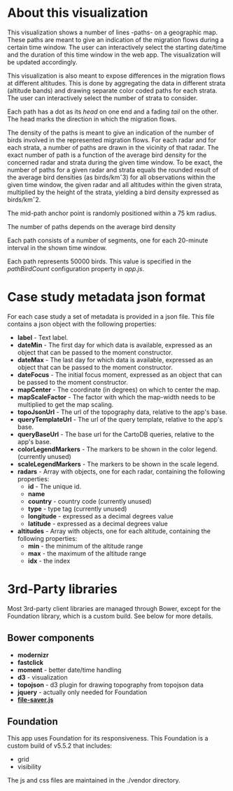 # About this visualization

This visualization shows a number of lines -paths- on a geographic map. These paths are meant to give an indication of the migration flows during a certain time window. The user can interactively select the starting date/time and the duration of this time window in the web app. The visualization will be updated accordingly.

This visualization is also meant to expose differences in the migration flows at different altitudes. This is done by aggregating the data in different strata (altitude bands) and drawing separate color coded paths for each strata. The user can interactively select the number of strata to consider.

Each path has a dot as its *head* on one end and a fading *tail* on the other. The head marks the direction in which the migration flows.

The density of the paths is meant to give an indication of the number of birds involved in the represented migration flows. For each radar and for each strata, a number of paths are drawn in the vicinity of that radar. The exact number of path is a function of the average bird density for the concerned radar and strata during the given time window. To be exact, the number of paths for a given radar and strata equals the rounded result of the average bird densities (as birds/kmˆ3) for all observations within the given time window, the given radar and all altitudes within the given strata, multiplied by the height of the strata, yielding a bird density expressed as birds/kmˆ2.

The mid-path anchor point is randomly positioned within a 75 km radius.

The number of paths depends on the average bird density 

Each path consists of a number of segments, one for each 20-minute interval in the shown time window. 

Each path represents 50000 birds. This value is specified in the *pathBirdCount* configuration property in *app.js*. 

# Case study metadata json format

For each case study a set of metadata is provided in a json file. This file contains a json 
object with the following properties:

* __label__ - Text label.
* __dateMin__ - The first day for which data is available, expressed as an object that can be passed to the moment constructor.
* __dateMax__ - The last day for which data is available, expressed as an object that can be passed to the moment constructor.
* __dateFocus__ - The initial focus moment, expressed as an object that can be passed to the moment constructor.
* __mapCenter__ - The coordinate (in degrees) on which to center the map.
* __mapScaleFactor__ - The factor with which the map-width needs to be multiplied to get the map scaling.
* __topoJsonUrl__ - The url of the topography data, relative to the app's base.
* __queryTemplateUrl__ - The url of the query template, relative to the app's base.
* __queryBaseUrl__ - The base url for the CartoDB queries, relative to the app's base.
* __colorLegendMarkers__ - The markers to be shown in the color legend. (currently unused)
* __scaleLegendMarkers__ - The markers to be shown in the scale legend.
* __radars__ - Array with objects, one for each radar, containing the following properties:
    * __id__ - The unique id.
    * __name__ 
    * __country__ - country code (currently unused)
    * __type__ - type tag (currently unused)
    * __longitude__ - expressed as a decimal degrees value
    * __latitude__ - expressed as a decimal degrees value
* __altitudes__ - Array with objects, one for each altitude, containing the following properties:
    * __min__ - the minimum of the altitude range
    * __max__ - the maximum of the altitude range
    * __idx__ - the index

# 3rd-Party libraries

Most 3rd-party client libraries are managed through Bower, except for the Foundation library, which is a custom build. See below for more details.

## Bower components

* __modernizr__
* __fastclick__
* __moment__ - better date/time handling
* __d3__ - visualization
* __topojson__ - d3 plugin for drawing topography from topojson data
* __jquery__ - actually only needed for Foundation
* [__file-saver.js__](https://github.com/Teleborder/FileSaver.js)

## Foundation

This app uses Foundation for its responsiveness.
This Foundation is a custom build of v5.5.2 that includes:

* grid
* visibility

The js and css files are maintained in the ./vendor directory.



